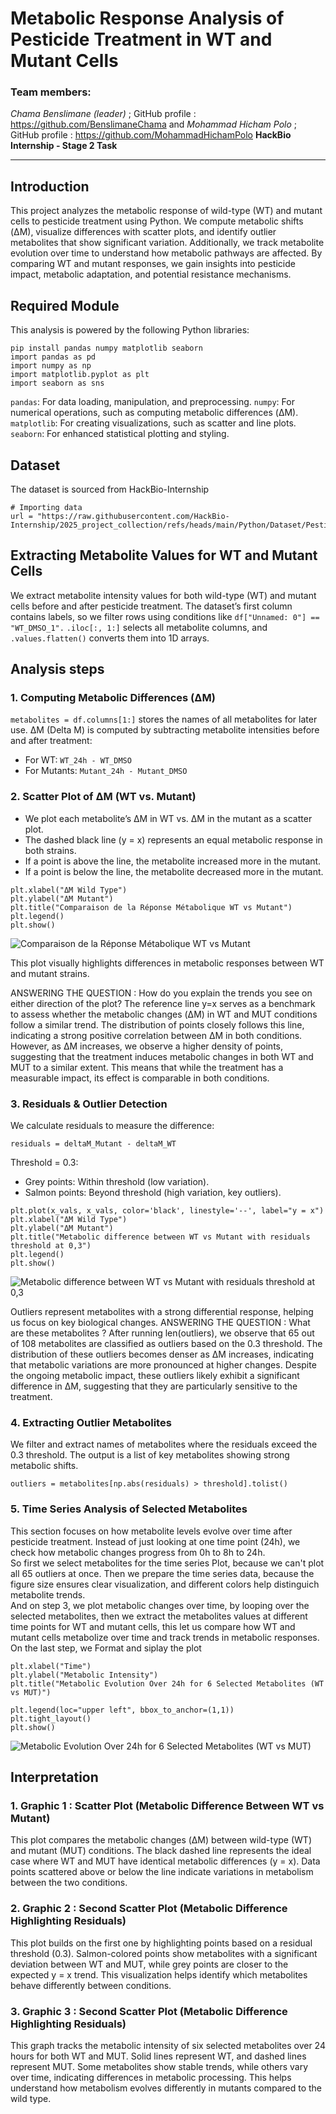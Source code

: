 # **Metabolic Response Analysis of Pesticide Treatment in WT and Mutant Cells** 

### Team members:
*Chama Benslimane (leader)* ; GitHub profile : https://github.com/BenslimaneChama
and
*Mohammad Hicham Polo* ; GitHub profile : https://github.com/MohammadHichamPolo
**HackBio Internship - Stage 2 Task**

---
## **Introduction**
This project analyzes the metabolic response of wild-type (WT) and mutant cells to pesticide treatment using Python. We compute metabolic shifts (ΔM), visualize differences with scatter plots, and identify outlier metabolites that show significant variation. Additionally, we track metabolite evolution over time to understand how metabolic pathways are affected. By comparing WT and mutant responses, we gain insights into pesticide impact, metabolic adaptation, and potential resistance mechanisms.

## **Required Module**
This analysis is powered by the following Python libraries:
```
pip install pandas numpy matplotlib seaborn
import pandas as pd
import numpy as np
import matplotlib.pyplot as plt
import seaborn as sns
```
`pandas`: For data loading, manipulation, and preprocessing.
`numpy`: For numerical operations, such as computing metabolic differences (ΔM).
`matplotlib`: For creating visualizations, such as scatter and line plots.
`seaborn`: For enhanced statistical plotting and styling.

## **Dataset**
The dataset is sourced from HackBio-Internship 
```
# Importing data
url = "https://raw.githubusercontent.com/HackBio-Internship/2025_project_collection/refs/heads/main/Python/Dataset/Pesticide_treatment_data.txt"
```
## **Extracting Metabolite Values for WT and Mutant Cells**
We extract metabolite intensity values for both wild-type (WT) and mutant cells before and after pesticide treatment.
The dataset’s first column contains labels, so we filter rows using conditions like `df["Unnamed: 0"] == "WT_DMSO_1".`
`.iloc[:, 1:]` selects all metabolite columns, and `.values.flatten()` converts them into 1D arrays.

## **Analysis steps**

### **1. Computing Metabolic Differences (ΔM)**
`metabolites = df.columns[1:]` stores the names of all metabolites for later use.
ΔM (Delta M) is computed by subtracting metabolite intensities before and after treatment:
  - For WT: `WT_24h - WT_DMSO`
  - For Mutants: `Mutant_24h - Mutant_DMSO`

### **2. Scatter Plot of ΔM (WT vs. Mutant)**
- We plot each metabolite’s ΔM in WT vs. ΔM in the mutant as a scatter plot.
- The dashed black line (y = x) represents an equal metabolic response in both strains.
- If a point is above the line, the metabolite increased more in the mutant.
- If a point is below the line, the metabolite decreased more in the mutant.
```
plt.xlabel("ΔM Wild Type")
plt.ylabel("ΔM Mutant")
plt.title("Comparaison de la Réponse Métabolique WT vs Mutant")
plt.legend()
plt.show()
```

![Comparaison de la Réponse Métabolique WT vs Mutant](figures/scatter_plot.png)

This plot visually highlights differences in metabolic responses between WT and mutant strains.

ANSWERING THE QUESTION : How do you explain the trends you see on either direction of the plot? 
The reference line y=x serves as a benchmark to assess whether the metabolic changes (ΔM) in WT and MUT conditions follow a similar trend. 
The distribution of points closely follows this line, indicating a strong positive correlation between ΔM in both conditions. 
However, as ΔM increases, we observe a higher density of points, suggesting that the treatment induces metabolic changes in both WT and MUT to a similar extent. 
This means that while the treatment has a measurable impact, its effect is comparable in both conditions.

### **3. Residuals & Outlier Detection**
We calculate residuals to measure the difference:
```
residuals = deltaM_Mutant - deltaM_WT
```
Threshold = 0.3:
- Grey points: Within threshold (low variation).
- Salmon points: Beyond threshold (high variation, key outliers).
```
plt.plot(x_vals, x_vals, color='black', linestyle='--', label="y = x")
plt.xlabel("ΔM Wild Type")
plt.ylabel("ΔM Mutant")
plt.title("Metabolic difference between WT vs Mutant with residuals threshold at 0,3")
plt.legend()
plt.show()
```

![Metabolic difference between WT vs Mutant with residuals threshold at 0,3](figures/residuals_plot.png)

Outliers represent metabolites with a strong differential response, helping us focus on key biological changes.
ANSWERING THE QUESTION : What are these metabolites ?
After running len(outliers), we observe that 65 out of 108 metabolites are classified as outliers based on the 0.3 threshold. 
The distribution of these outliers becomes denser as ΔM increases, indicating that metabolic variations are more pronounced at higher changes. 
Despite the ongoing metabolic impact, these outliers likely exhibit a significant difference in ΔM, suggesting that they are particularly sensitive to the treatment.

### **4. Extracting Outlier Metabolites**
We filter and extract names of metabolites where the residuals exceed the 0.3 threshold.
The output is a list of key metabolites showing strong metabolic shifts.
```
outliers = metabolites[np.abs(residuals) > threshold].tolist()
```
### **5. Time Series Analysis of Selected Metabolites**
This section focuses on how metabolite levels evolve over time after pesticide treatment. Instead of just looking at one time point (24h), we check how metabolic changes progress from 0h to 8h to 24h.<br/>
So first we select metabolites for the time series Plot, because we can't plot all 65 outliers at once. Then we prepare the time series data, because the figure size ensures clear visualization, and different colors help distinguich metabolite trends.<br/>
And on step 3, we plot metabolic changes over time, by looping over the selected metabolites, then we extract the metabolites values at different time points for WT and mutant cells, this let us compare how WT and mutant cells metabolize over time and track trends in metabolic responses.<br/>
On the last step, we Format and siplay the plot 
```
plt.xlabel("Time")
plt.ylabel("Metabolic Intensity")
plt.title("Metabolic Evolution Over 24h for 6 Selected Metabolites (WT vs MUT)")

plt.legend(loc="upper left", bbox_to_anchor=(1,1))
plt.tight_layout()  
plt.show()
```

![Metabolic Evolution Over 24h for 6 Selected Metabolites (WT vs MUT)](figures/metabolic_evolution.png)

## Interpretation 
### **1. Graphic 1 : Scatter Plot (Metabolic Difference Between WT vs Mutant)**
This plot compares the metabolic changes (ΔM) between wild-type (WT) and mutant (MUT) conditions.
The black dashed line represents the ideal case where WT and MUT have identical metabolic differences (y = x).
Data points scattered above or below the line indicate variations in metabolism between the two conditions.

### **2. Graphic 2 : Second Scatter Plot (Metabolic Difference Highlighting Residuals)**
This plot builds on the first one by highlighting points based on a residual threshold (0.3).
Salmon-colored points show metabolites with a significant deviation between WT and MUT, while grey points are closer to the expected y = x trend.
This visualization helps identify which metabolites behave differently between conditions.

### **3. Graphic 3 : Second Scatter Plot (Metabolic Difference Highlighting Residuals)**
This graph tracks the metabolic intensity of six selected metabolites over 24 hours for both WT and MUT.
Solid lines represent WT, and dashed lines represent MUT.
Some metabolites show stable trends, while others vary over time, indicating differences in metabolic processing.
This helps understand how metabolism evolves differently in mutants compared to the wild type.

